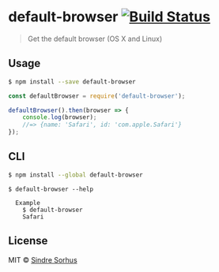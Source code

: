# default-browser [![Build Status](https://travis-ci.org/sindresorhus/default-browser.svg?branch=master)](https://travis-ci.org/sindresorhus/default-browser)

> Get the default browser (OS X and Linux)


## Usage

```sh
$ npm install --save default-browser
```

```js
const defaultBrowser = require('default-browser');

defaultBrowser().then(browser => {
	console.log(browser);
	//=> {name: 'Safari', id: 'com.apple.Safari'}
});
```


## CLI

```sh
$ npm install --global default-browser
```

```
$ default-browser --help

  Example
    $ default-browser
    Safari
```


## License

MIT © [Sindre Sorhus](https://sindresorhus.com)
